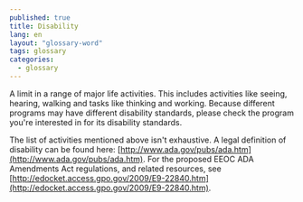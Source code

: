 ```yaml
---
published: true
title: Disability
lang: en
layout: "glossary-word"
tags: glossary
categories: 
  - glossary
---
```


A limit in a range of major life activities. This includes activities like seeing, hearing, walking and tasks like thinking and working. Because different programs may have different disability standards, please check the program you're interested in for its disability standards.

The list of activities mentioned above isn't exhaustive. A legal definition of disability can be found here: [http://www.ada.gov/pubs/ada.htm](http://www.ada.gov/pubs/ada.htm). For the proposed EEOC ADA Amendments Act regulations, and related resources, see [http://edocket.access.gpo.gov/2009/E9-22840.htm](http://edocket.access.gpo.gov/2009/E9-22840.htm).

<script>$('#header .btn-lang').remove();</script>
